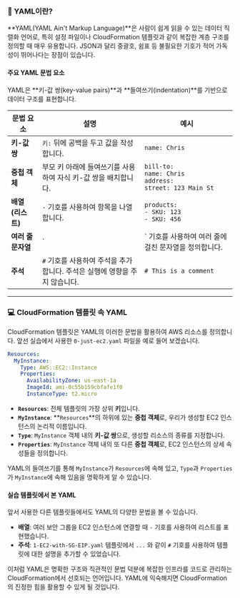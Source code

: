 
### 📝 YAML이란?

**YAML(YAML Ain't Markup Language)**은 사람이 쉽게 읽을 수 있는 데이터 직렬화 언어로, 특히 설정 파일이나 CloudFormation 템플릿과 같이 복잡한 계층 구조를 정의할 때 매우 유용합니다. JSON과 달리 중괄호, 쉼표 등 불필요한 기호가 적어 가독성이 뛰어나다는 장점이 있습니다.

#### 주요 YAML 문법 요소

YAML은 **키-값 쌍(key-value pairs)**과 **들여쓰기(indentation)**를 기반으로 데이터 구조를 표현합니다.

|문법 요소|설명|예시|
|---|---|---|
|**키-값 쌍**|`키:` 뒤에 공백을 두고 값을 작성합니다.|`name: Chris`|
|**중첩 객체**|부모 키 아래에 들여쓰기를 사용하여 자식 키-값 쌍을 배치합니다.|`bill-to:` <br> `name: Chris` <br> `address:` <br> `street: 123 Main St`|
|**배열 (리스트)**|`-` 기호를 사용하여 항목을 나열합니다.|`products:` <br> `- SKU: 123` <br> `- SKU: 456`|
|**여러 줄 문자열**|`|` 기호를 사용하여 여러 줄에 걸친 문자열을 정의합니다.|
|**주석**|`#` 기호를 사용하여 주석을 추가합니다. 주석은 실행에 영향을 주지 않습니다.|`# This is a comment`|

---

### 💻 CloudFormation 템플릿 속 YAML

CloudFormation 템플릿은 YAML의 이러한 문법을 활용하여 AWS 리소스를 정의합니다. 앞선 실습에서 사용한 `0-just-ec2.yaml` 파일을 예로 들어 보겠습니다.

```YAML
Resources:
  MyInstance:
    Type: AWS::EC2::Instance
    Properties:
      AvailabilityZone: us-east-1a
      ImageId: ami-0c55b159cbfafe1f0
      InstanceType: t2.micro
```

- **`Resources`**: 전체 템플릿의 가장 상위 **키**입니다.
- **`MyInstance`**: **`Resources`**의 하위에 있는 **중첩 객체**로, 우리가 생성할 EC2 인스턴스의 논리적 이름입니다.
- **`Type`**: `MyInstance` 객체 내의 **키-값 쌍**으로, 생성할 리소스의 종류를 지정합니다.
- **`Properties`**: `MyInstance` 객체 내의 또 다른 **중첩 객체**로, EC2 인스턴스의 상세 속성들을 정의합니다.

YAML의 들여쓰기를 통해 `MyInstance`가 `Resources`에 속해 있고, `Type`과 `Properties`가 `MyInstance`에 속해 있음을 명확하게 알 수 있습니다.

#### 실습 템플릿에서 본 YAML

앞서 사용한 다른 템플릿들에서도 YAML의 다양한 문법을 볼 수 있습니다.
- **배열**: 여러 보안 그룹을 EC2 인스턴스에 연결할 때 `-` 기호를 사용하여 리스트를 표현했습니다.
- **주석**: `1-EC2-with-SG-EIP.yaml` 템플릿에서 `...` 와 같이 `#` 기호를 사용하여 템플릿에 대한 설명을 추가할 수 있었습니다.

이처럼 YAML은 명확한 구조와 직관적인 문법 덕분에 복잡한 인프라를 코드로 관리하는 CloudFormation에서 선호되는 언어입니다. YAML에 익숙해지면 CloudFormation의 진정한 힘을 활용할 수 있게 될 것입니다.